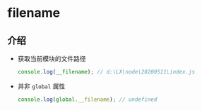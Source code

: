 # filename

## 介绍

+ 获取当前模块的文件路径

  ```js
  console.log(__filename); // d:\LX\node\20200511\index.js
  ```

+ 并非 `global` 属性

  ```js
  console.log(global.__filename); // undefined
  ```
